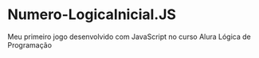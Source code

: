 # Numero-LogicaInicial.JS
Meu primeiro jogo desenvolvido com JavaScript no curso Alura Lógica de Programação
